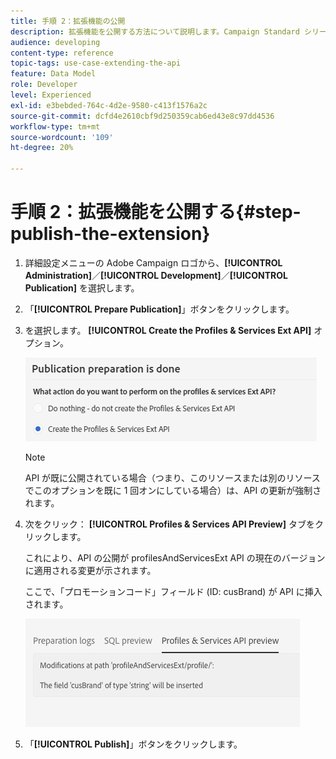 ```yaml
---
title: 手順 2：拡張機能の公開
description: 拡張機能を公開する方法について説明します。Campaign Standard シリーズのパート 2。
audience: developing
content-type: reference
topic-tags: use-case-extending-the-api
feature: Data Model
role: Developer
level: Experienced
exl-id: e3bebded-764c-4d2e-9580-c413f1576a2c
source-git-commit: dcfd4e2610cbf9d250359cab6ed43e8c97dd4536
workflow-type: tm+mt
source-wordcount: '109'
ht-degree: 20%

---
```


# 手順 2：拡張機能を公開する{#step-publish-the-extension}

1. 詳細設定メニューの Adobe Campaign ロゴから、**[!UICONTROL Administration]**／**[!UICONTROL Development]**／**[!UICONTROL Publication]** を選択します。
1. 「**[!UICONTROL Prepare Publication]**」ボタンをクリックします。
1. を選択します。 **[!UICONTROL Create the Profiles & Services Ext API]** オプション。

   ![](assets/create-profile-and-services-api.png)

   >[!NOTE]
   >
   >API が既に公開されている場合（つまり、このリソースまたは別のリソースでこのオプションを既に 1 回オンにしている場合）は、API の更新が強制されます。

1. 次をクリック： **[!UICONTROL Profiles & Services API Preview]** タブをクリックします。

   これにより、API の公開が profilesAndServicesExt API の現在のバージョンに適用される変更が示されます。

   ここで、「プロモーションコード」フィールド (ID: cusBrand) が API に挿入されます。

   ![](assets/extendpandsapi_diff.png)

1. 「**[!UICONTROL Publish]**」ボタンをクリックします。
